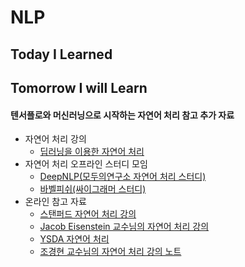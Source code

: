 # NLP

## Today I Learned

## Tomorrow I will Learn
#### 텐서플로와 머신러닝으로 시작하는 자연어 처리 참고 추가 자료
- 자연어 처리 강의
    * [딥러닝을 이용한 자연어 처리](https://www.edwith.org/deepnlp)
- 자연어 처리 오프라인 스터디 모임
    * [DeepNLP(모두의연구소 자연어 처리 스터디)](http://www.modulabs.co.kr/information)
    * [바벨피쉬(싸이그래머 스터디)](https://www.facebook.com/groups/babelPish/)
- 온라인 참고 자료
    * [스탠퍼드 자연어 처리 강의](http://web.stanford.edu/class/cs224n/)
    * [Jacob Eisenstein 교수님의 자연어 처리 강의](https://github.com/jacobeisenstein/gt-nlp-class/blob/master/notes/eisenstein-nlp-notes.pdf)
    * [YSDA 자연어 처리](https://github.com/yandexdataschool/nlp_course)
    * [조경현 교수님의 자연어 처리 강의 노트](https://github.com/nyu-dl/NLP_DL_Lecture_Note/blob/master/lecture_note.pdf)
